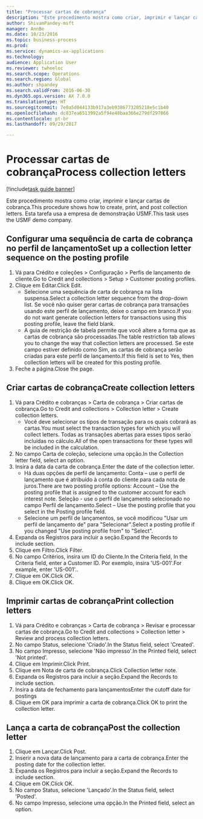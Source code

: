 ```yaml
--- 
title: "Processar cartas de cobrança"
description: "Este procedimento mostra como criar, imprimir e lançar cartas de cobrança."
author: ShivamPandey-msft
manager: AnnBe
ms.date: 10/23/2016
ms.topic: business-process
ms.prod: 
ms.service: dynamics-ax-applications
ms.technology: 
audience: Application User
ms.reviewer: twheeloc
ms.search.scope: Operations
ms.search.region: Global
ms.author: shpandey
ms.search.validFrom: 2016-06-30
ms.dyn365.ops.version: AX 7.0.0
ms.translationtype: HT
ms.sourcegitcommit: 7e0a5d044133b917a3eb9386773205218e5c1b40
ms.openlocfilehash: dc837ea6513992a5f94e48baa366e279df297866
ms.contentlocale: pt-br
ms.lasthandoff: 09/29/2017

---
```

# <a name="process-collection-letters"></a><span data-ttu-id="e7594-103">Processar cartas de cobrança</span><span class="sxs-lookup"><span data-stu-id="e7594-103">Process collection letters</span></span>

[!include[task guide banner](../../includes/task-guide-banner.md)]

<span data-ttu-id="e7594-104">Este procedimento mostra como criar, imprimir e lançar cartas de cobrança.</span><span class="sxs-lookup"><span data-stu-id="e7594-104">This procedure shows how to create, print, and post collection letters.</span></span> <span data-ttu-id="e7594-105">Esta tarefa usa a empresa de demonstração USMF.</span><span class="sxs-lookup"><span data-stu-id="e7594-105">This task uses the USMF demo company.</span></span>


## <a name="set-up-a-collection-letter-sequence-on-the-posting-profile"></a><span data-ttu-id="e7594-106">Configurar uma sequência de carta de cobrança no perfil de lançamento</span><span class="sxs-lookup"><span data-stu-id="e7594-106">Set up a collection letter sequence on the posting profile</span></span>
1. <span data-ttu-id="e7594-107">Vá para Crédito e coleções > Configuração > Perfis de lançamento de cliente.</span><span class="sxs-lookup"><span data-stu-id="e7594-107">Go to Credit and collections > Setup > Customer posting profiles.</span></span>
2. <span data-ttu-id="e7594-108">Clique em Editar.</span><span class="sxs-lookup"><span data-stu-id="e7594-108">Click Edit.</span></span>
    * <span data-ttu-id="e7594-109">Selecione uma sequência de carta de cobrança na lista suspensa.</span><span class="sxs-lookup"><span data-stu-id="e7594-109">Select a collection letter sequence from the drop-down list.</span></span> <span data-ttu-id="e7594-110">Se você não quiser gerar cartas de cobrança para transações usando este perfil de lançamento, deixe o campo em branco.</span><span class="sxs-lookup"><span data-stu-id="e7594-110">If you do not want generate collection letters for transactions using this posting profile, leave the field blank.</span></span>  
    * <span data-ttu-id="e7594-111">A guia de restrição de tabela permite que você altere a forma que as cartas de cobrança são processadas.</span><span class="sxs-lookup"><span data-stu-id="e7594-111">The table restriction tab allows you to change the way that collection letters are processed.</span></span> <span data-ttu-id="e7594-112">Se este campo estiver definido como Sim, as cartas de cobrança serão criadas para este perfil de lançamento.</span><span class="sxs-lookup"><span data-stu-id="e7594-112">If this field is set to Yes, then collection letters will be created for this posting profile.</span></span>  
3. <span data-ttu-id="e7594-113">Feche a página.</span><span class="sxs-lookup"><span data-stu-id="e7594-113">Close the page.</span></span>

## <a name="create-collection-letters"></a><span data-ttu-id="e7594-114">Criar cartas de cobrança</span><span class="sxs-lookup"><span data-stu-id="e7594-114">Create collection letters</span></span>
1. <span data-ttu-id="e7594-115">Vá para Crédito e cobranças > Carta de cobrança > Criar cartas de cobrança.</span><span class="sxs-lookup"><span data-stu-id="e7594-115">Go to Credit and collections > Collection letter > Create collection letters.</span></span>
    * <span data-ttu-id="e7594-116">Você deve selecionar os tipos de transação para os quais cobrará as cartas.</span><span class="sxs-lookup"><span data-stu-id="e7594-116">You must select the transaction types for which you will collect letters.</span></span> <span data-ttu-id="e7594-117">Todas as transações abertas para esses tipos serão incluídas no cálculo.</span><span class="sxs-lookup"><span data-stu-id="e7594-117">All of the open transactions for these types will be included in the calculation.</span></span>  
2. <span data-ttu-id="e7594-118">No campo Carta de coleção, selecione uma opção.</span><span class="sxs-lookup"><span data-stu-id="e7594-118">In the Collection letter field, select an option.</span></span>
3. <span data-ttu-id="e7594-119">Insira a data da carta de cobrança.</span><span class="sxs-lookup"><span data-stu-id="e7594-119">Enter the date of the collection letter.</span></span>
    * <span data-ttu-id="e7594-120">Há duas opções de perfil de lançamento: Conta – use o perfil de lançamento que é atribuído à conta do cliente para cada nota de juros.</span><span class="sxs-lookup"><span data-stu-id="e7594-120">There are two posting profile options:   Account – Use the posting profile that is assigned to the customer account for each interest note.</span></span>   <span data-ttu-id="e7594-121">Seleção - use o perfil de lançamento selecionado no campo Perfil de lançamento.</span><span class="sxs-lookup"><span data-stu-id="e7594-121">Select – Use the posting profile that you select in the Posting profile field.</span></span>  
    * <span data-ttu-id="e7594-122">Selecione um perfil de lançamentos, se você modificou "Usar um perfil de lançamento de" para "Selecionar".</span><span class="sxs-lookup"><span data-stu-id="e7594-122">Select a posting profile if you changed "Use posting profile from" to "Select".</span></span>  
4. <span data-ttu-id="e7594-123">Expanda os Registros para incluir a seção.</span><span class="sxs-lookup"><span data-stu-id="e7594-123">Expand the Records to include section.</span></span>
5. <span data-ttu-id="e7594-124">Clique em Filtro.</span><span class="sxs-lookup"><span data-stu-id="e7594-124">Click Filter.</span></span>
6. <span data-ttu-id="e7594-125">No campo Critérios, insira um ID do Cliente.</span><span class="sxs-lookup"><span data-stu-id="e7594-125">In the Criteria field, In the Criteria field, enter a Customer ID.</span></span> <span data-ttu-id="e7594-126">Por exemplo, insira 'US-001'.</span><span class="sxs-lookup"><span data-stu-id="e7594-126">For example, enter 'US-001'..</span></span>
7. <span data-ttu-id="e7594-127">Clique em OK.</span><span class="sxs-lookup"><span data-stu-id="e7594-127">Click OK.</span></span>
8. <span data-ttu-id="e7594-128">Clique em OK.</span><span class="sxs-lookup"><span data-stu-id="e7594-128">Click OK.</span></span>

## <a name="print-collection-letters"></a><span data-ttu-id="e7594-129">Imprimir cartas de cobrança</span><span class="sxs-lookup"><span data-stu-id="e7594-129">Print collection letters</span></span>
1. <span data-ttu-id="e7594-130">Vá para Crédito e cobranças > Carta de cobrança > Revisar e processar cartas de cobrança.</span><span class="sxs-lookup"><span data-stu-id="e7594-130">Go to Credit and collections > Collection letter > Review and process collection letters.</span></span>
2. <span data-ttu-id="e7594-131">No campo Status, selecione 'Criado'.</span><span class="sxs-lookup"><span data-stu-id="e7594-131">In the Status field, select 'Created'.</span></span>
3. <span data-ttu-id="e7594-132">No campo Impresso, selecione 'Não impresso'.</span><span class="sxs-lookup"><span data-stu-id="e7594-132">In the Printed field, select 'Not printed'.</span></span>
4. <span data-ttu-id="e7594-133">Clique em Imprimir.</span><span class="sxs-lookup"><span data-stu-id="e7594-133">Click Print.</span></span>
5. <span data-ttu-id="e7594-134">Clique em Nota de carta de cobrança.</span><span class="sxs-lookup"><span data-stu-id="e7594-134">Click Collection letter note.</span></span>
6. <span data-ttu-id="e7594-135">Expanda os Registros para incluir a seção.</span><span class="sxs-lookup"><span data-stu-id="e7594-135">Expand the Records to include section.</span></span>
7. <span data-ttu-id="e7594-136">Insira a data de fechamento para lançamentos</span><span class="sxs-lookup"><span data-stu-id="e7594-136">Enter the cutoff date for postings</span></span>
8. <span data-ttu-id="e7594-137">Clique em OK para imprimir a carta de cobrança.</span><span class="sxs-lookup"><span data-stu-id="e7594-137">Click OK to print the collection letter.</span></span>

## <a name="post-the-collection-letter"></a><span data-ttu-id="e7594-138">Lança a carta de cobrança</span><span class="sxs-lookup"><span data-stu-id="e7594-138">Post the collection letter</span></span>
1. <span data-ttu-id="e7594-139">Clique em Lançar.</span><span class="sxs-lookup"><span data-stu-id="e7594-139">Click Post.</span></span>
2. <span data-ttu-id="e7594-140">Inserir a nova data de lançamento para a carta de cobrança.</span><span class="sxs-lookup"><span data-stu-id="e7594-140">Enter the posting date for the collection letter.</span></span>
3. <span data-ttu-id="e7594-141">Expanda os Registros para incluir a seção.</span><span class="sxs-lookup"><span data-stu-id="e7594-141">Expand the Records to include section.</span></span>
4. <span data-ttu-id="e7594-142">Clique em OK.</span><span class="sxs-lookup"><span data-stu-id="e7594-142">Click OK.</span></span>
5. <span data-ttu-id="e7594-143">No campo Status, selecione 'Lançado'.</span><span class="sxs-lookup"><span data-stu-id="e7594-143">In the Status field, select 'Posted'.</span></span>
6. <span data-ttu-id="e7594-144">No campo Impresso, selecione uma opção.</span><span class="sxs-lookup"><span data-stu-id="e7594-144">In the Printed field, select an option.</span></span>


